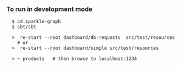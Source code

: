 
###  To run in development mode

      $ cd sparkle-graph
      $ sbt/sbt

      >  re-start --root dashboard/db-requests  src/test/resources
        # or
      >  re-start --root dashboard/simple src/test/resources

      > ~ products   # then browse to localhost:1234


